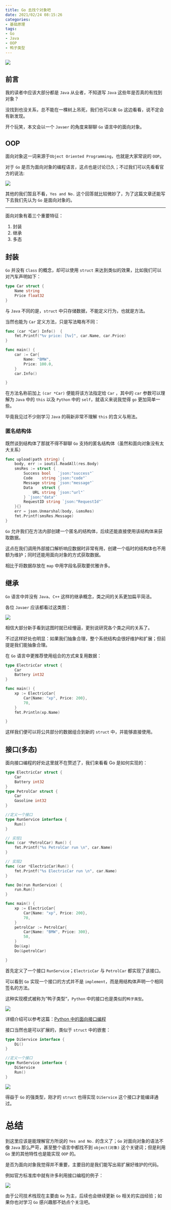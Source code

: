 ```yaml
---
title: Go 去找个对象吧
date: 2021/02/24 08:15:26 
categories: 
- 基础原理
tags: 
- Go
- Java
- OOP
- 鸭子类型
---
```


![](https://i.loli.net/2021/02/23/hFc3XiSMYAZoRr7.jpg)

## 前言

我的读者中应该大部分都是 `Java` 从业者，不知道写 `Java` 这些年是否真的有找到对象？

没找到也没关系，总不能在一棵树上吊死，我们也可以来 `Go` 这边看看，说不定会有新发现。

开个玩笑，本文会以一个 `Javaer` 的角度来聊聊 `Go` 语言中的面向对象。

<!--more-->

## OOP

面向对象这一词来源于`Object Oriented Programming`，也就是大家常说的 `OOP`。

对于 `Go` 是否为面向对象的编程语言，这点也是讨论已久；不过我们可以先看看官方的说法:

![](https://i.loli.net/2021/02/23/ZMnvzj1tAVXlBsu.jpg)

其他的我们暂且不看，`Yes and No.` 这个回答就比较微妙了，为了这篇文章还能写下去我们先认为 `Go` 是面向对象的。

---

面向对象有着三个重要特征：

1. 封装
2. 继承
3. 多态

## 封装

`Go` 并没有 `Class` 的概念，却可以使用 `struct` 来达到类似的效果，比如我们可以对汽车声明如下：

```go
type Car struct {
	Name string
	Price float32
}
```

与 `Java` 不同的是，`struct` 中只存储数据，不能定义行为，也就是方法。

当然也能为 `Car` 定义方法，只是写法略有不同：

```go
func (car *Car) Info()  {
	fmt.Printf("%v price: [%v]", car.Name, car.Price)
}

func main() {
	car := Car{
		Name: "BMW",
		Price: 100.0,
	}
	car.Info()

}
```

在方法名称前加上 `(car *Car)` 便能将该方法指定给 `Car` ，其中的 `car` 参数可以理解为 `Java` 中的 `this` 以及 `Python` 中的 `self`，就语义来说我觉得 `go` 更加简单一些。

毕竟我见过不少刚学习 `Java` 的萌新非常不理解 `this` 的含义与用法。

### 匿名结构体

既然谈到结构体了那就不得不聊聊 `Go` 支持的匿名结构体（虽然和面向对象没有太大关系）

```go
func upload(path string) {
	body, err := ioutil.ReadAll(res.Body)
	smsRes := struct {
		Success bool   `json:"success"`
		Code    string `json:"code"`
		Message string `json:"message"`
		Data    struct {
			URL string `json:"url"`
		} `json:"data"`
		RequestID string `json:"RequestId"`
	}{}
	err = json.Unmarshal(body, &smsRes)
	fmt.Printf(smsRes.Message)
}
```

`Go` 允许我们在方法内部创建一个匿名的结构体，后续还能直接使用该结构体来获取数据。

这点在我们调用外部接口解析响应数据时非常有用，创建一个临时的结构体也不用额为维护；同时还能用面向对象的方式获取数据。

相比于将数据存放在 `map` 中用字段名获取要优雅许多。

## 继承

`Go` 语言中并没有 `Java`、`C++` 这样的继承概念，类之间的关系更加扁平简洁。

各位 `Javaer` 应该都看过这类图：

![](https://i.loli.net/2021/02/23/D28awlxb6HZIqS3.jpg)

相信大部分新手看到这图时就已经懵逼，更别说研究各个类之间的关系了。

不过这样好处也明显：如果我们抽象合理，整个系统结构会很好维护和扩展；但前提是我们能抽象合理。

在 `Go` 语言中更推荐使用组合的方式来复用数据：

```go
type ElectricCar struct {
	Car
	Battery int32
}

func main() {
	xp := ElectricCar{
		Car{Name: "xp", Price: 200},
		70,
	}
	fmt.Println(xp.Name)

}
```

这样我们便可以将公共部分的数据组合到新的 `struct` 中，并能够直接使用。

## 接口(多态)

面向接口编程的好处这里就不在赘述了，我们来看看 Go 是如何实现的：

```go
type ElectricCar struct {
	Car
	Battery int32
}
type PetrolCar struct {
	Car
	Gasoline int32
}

//定义一个接口
type RunService interface {
	Run()
}

// 实现1
func (car *PetrolCar) Run() {
	fmt.Printf("%s PetrolCar run \n", car.Name)
}

// 实现2
func (car *ElectricCar)Run() {
	fmt.Printf("%s ElectricCar run \n", car.Name)
}

func Do(run RunService) {
	run.Run()
}

func main() {
	xp := ElectricCar{
		Car{Name: "xp", Price: 200},
		70,
	}
	petrolCar := PetrolCar{
		Car{Name: "BMW", Price: 300},
		50,
	}
	Do(&xp)
	Do(&petrolCar)

}
```

首先定义了一个接口 `RunService`；`ElectricCar` 与 `PetrolCar` 都实现了该接口。

可以看到 `Go` 实现一个接口的方式并不是 `implement`，而是用结构体声明一个相同签名的方法。

这种实现模式被称为”鸭子类型“，`Python` 中的接口也是类似的`鸭子类型`。

![](https://i.loli.net/2021/02/23/yScLUx7lVJWCojM.jpg)

详细介绍可以参考这篇：[Python 中的面向接口编程](https://crossoverjie.top/2021/01/14/basic/python-oop/)

接口当然也是可以扩展的，类似于 `struct` 中的嵌套：

```go
type DiService interface {
	Di()
}

//定义一个接口
type RunService interface {
	DiService
	Run()
}
```

![](https://i.loli.net/2021/02/23/tFmpBuxHcfSvZW2.jpg)

得益于 `Go` 的强类型，刚才的 `struct` 也得实现 `DiService` 这个接口才能编译通过。

# 总结

到这里应该是能理解官方所说的 `Yes and No.` 的含义了；`Go` 对面向对象的语法不像 `Java` 那么严苛，甚至整个语言中都找不到 `object(对象)` 这个关键词；但是利用 `Go` 里的其他特性也是能实现 `OOP` 的。

是否为面向对象我觉得并不重要，主要目的是我们能写出易扩展好维护的代码。

例如官方标准库中就有许多利用接口编程的例子：

![](https://i.loli.net/2021/02/23/yUEi7zVkCxjW863.jpg)

由于公司技术栈现在主要由 `Go` 为主，后续也会继续更新 `Go` 相关的实战经验；如果你也对学习 `Go` 感兴趣那不妨点个关注吧。
